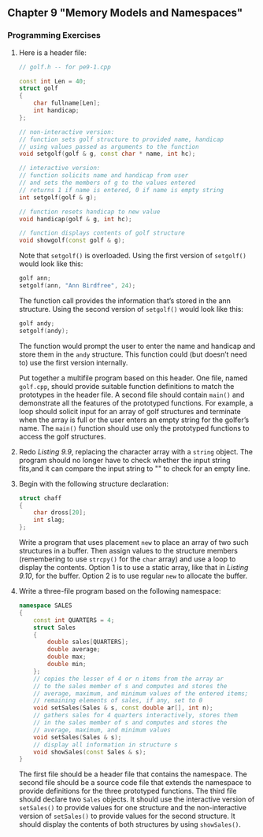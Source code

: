 ## Chapter 9 "Memory Models and Namespaces"
### Programming Exercises

1. Here is a header file:
    ```cpp
    // golf.h -- for pe9-1.cpp

    const int Len = 40;
    struct golf
    {
        char fullname[Len];
        int handicap;
    };

    // non-interactive version:
    // function sets golf structure to provided name, handicap
    // using values passed as arguments to the function
    void setgolf(golf & g, const char * name, int hc);

    // interactive version:
    // function solicits name and handicap from user
    // and sets the members of g to the values entered
    // returns 1 if name is entered, 0 if name is empty string
    int setgolf(golf & g);

    // function resets handicap to new value
    void handicap(golf & g, int hc);

    // function displays contents of golf structure
    void showgolf(const golf & g);
    ```
    
    Note that `setgolf()` is overloaded. Using the first version of `setgolf()` would
    look like this:
    ```cpp
    golf ann;
    setgolf(ann, "Ann Birdfree", 24);
    ```
    
    The function call provides the information that’s stored in the ann structure. Using
    the second version of `setgolf()` would look like this:
    ```cpp
    golf andy;
    setgolf(andy);
    ```
    
    The function would prompt the user to enter the name and handicap and store
    them in the `andy` structure. This function could (but doesn’t need to) use the first
    version internally.
    
    Put together a multifile program based on this header. One file, named `golf.cpp`,
    should provide suitable function definitions to match the prototypes in the header 
    file. A second file should contain `main()` and demonstrate all the features of the 
    prototyped functions. For example, a loop should solicit input for an array of golf 
    structures and terminate when the array is full or the user enters an empty string 
    for the golfer’s name. The `main()` function should use only the prototyped functions 
    to access the golf structures.
    
2. Redo *Listing 9.9*, replacing the character array with a `string` object. The program
should no longer have to check whether the input string fits,and it can compare
the input string to "" to check for an empty line.

3. Begin with the following structure declaration:
    ```cpp
    struct chaff
    {
        char dross[20];
        int slag;
    };
    ```
    Write a program that uses placement `new` to place an array of two such structures in
    a buffer. Then assign values to the structure members (remembering to use
    `strcpy()` for the `char` array) and use a loop to display the contents. Option 1 is to
    use a static array, like that in *Listing 9.10*, for the buffer. Option 2 is to use regular
    `new` to allocate the buffer.

4. Write a three-file program based on the following namespace:
    ```cpp
    namespace SALES
    {
        const int QUARTERS = 4;
        struct Sales
        {
            double sales[QUARTERS];
            double average;
            double max;
            double min;
        };
        // copies the lesser of 4 or n items from the array ar
        // to the sales member of s and computes and stores the
        // average, maximum, and minimum values of the entered items;
        // remaining elements of sales, if any, set to 0
        void setSales(Sales & s, const double ar[], int n);
        // gathers sales for 4 quarters interactively, stores them
        // in the sales member of s and computes and stores the
        // average, maximum, and minimum values
        void setSales(Sales & s);
        // display all information in structure s
        void showSales(const Sales & s);
    }
    ```
    The first file should be a header file that contains the namespace. The second file
    should be a source code file that extends the namespace to provide definitions for
    the three prototyped functions. The third file should declare two `Sales` objects. It
    should use the interactive version of `setSales()` to provide values for one structure 
    and the non-interactive version of `setSales()` to provide values for the second structure. 
    It should display the contents of both structures by using `showSales()`.    
